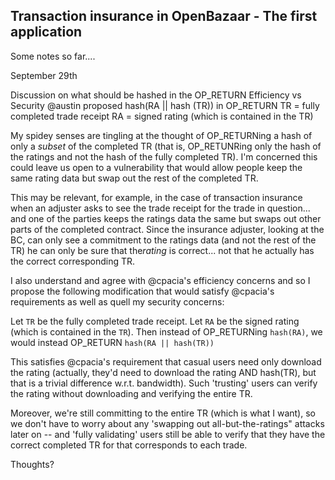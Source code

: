 ## Transaction insurance in OpenBazaar - The first application

Some notes so far....

September 29th

Discussion on what should be hashed in the OP_RETURN
Efficiency vs Security
@austin proposed hash(RA || hash (TR)) in OP_RETURN
TR = fully completed trade receipt
RA = signed rating (which is contained in the TR)

My spidey senses are tingling at the thought of OP_RETURNing a hash of only a ​_subset_​ of the completed TR (that is, OP_RETUNRing only the hash of the ratings and not the hash of the fully completed TR). I'm concerned this could leave us open to a vulnerability that would allow people keep the same rating data but swap out the rest of the completed TR.

This may be relevant, for example, in the case of transaction insurance when an adjuster asks to see the trade receipt for the trade in question... and one of the parties keeps the ratings data the same but swaps out other parts of the completed contract. Since the insurance adjuster, looking at the BC, can only see a commitment to the ratings data (and not the rest of the TR) he can only be sure that the ​_rating_​ is correct... not that he actually has the correct corresponding TR.

I also understand and agree with @cpacia's efficiency concerns and so I propose the following modification that would satisfy @cpacia's  requirements as well as quell my security concerns:

Let `TR` be the fully completed trade receipt.
Let `RA` be the signed rating (which is contained in the `TR`).
Then instead of OP_RETURNing `hash(RA)`, we would instead OP_RETURN `hash(RA || hash(TR))`

This satisfies @cpacia's requirement that casual users need only download the rating (actually, they'd need to download the rating AND hash(TR), but that is a trivial difference w.r.t. bandwidth). Such 'trusting' users can verify the rating without downloading and verifying the entire TR.

Moreover, we're still committing to the entire TR (which is what I want), so we don't have to worry about any 'swapping out all-but-the-ratings" attacks later on -- and 'fully validating' users still be able to verify that they have the correct completed TR for that corresponds to each trade.

Thoughts?
